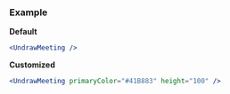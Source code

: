 ### Example

**Default**
```jsx
<UndrawMeeting />
```

**Customized**
```jsx
<UndrawMeeting primaryColor="#41B883" height="100" />
```
